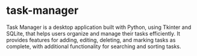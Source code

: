 # task-manager
Task Manager is a desktop application built with Python, using Tkinter and SQLite, that helps users organize and manage their tasks efficiently. It provides features for adding, editing, deleting, and marking tasks as complete, with additional functionality for searching and sorting tasks.
